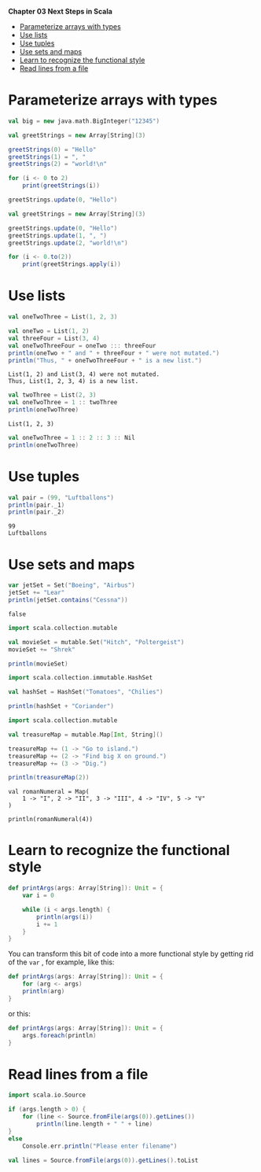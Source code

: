 **Chapter 03 Next Steps in Scala**


<!-- vim-markdown-toc GFM -->

* [Parameterize arrays with types](#parameterize-arrays-with-types)
* [Use lists](#use-lists)
* [Use tuples](#use-tuples)
* [Use sets and maps](#use-sets-and-maps)
* [Learn to recognize the functional style](#learn-to-recognize-the-functional-style)
* [Read lines from a file](#read-lines-from-a-file)

<!-- vim-markdown-toc -->

# Parameterize arrays with types
```scala
val big = new java.math.BigInteger("12345")
```

```scala
val greetStrings = new Array[String](3)

greetStrings(0) = "Hello"
greetStrings(1) = ", "
greetStrings(2) = "world!\n"

for (i <- 0 to 2)
    print(greetStrings(i))

greetStrings.update(0, "Hello")
```


```scala
val greetStrings = new Array[String](3)

greetStrings.update(0, "Hello")
greetStrings.update(1, ", ")
greetStrings.update(2, "world!\n")

for (i <- 0.to(2))
    print(greetStrings.apply(i))
```

# Use lists
```scala
val oneTwoThree = List(1, 2, 3)
```

```scala
val oneTwo = List(1, 2)
val threeFour = List(3, 4)
val oneTwoThreeFour = oneTwo ::: threeFour
println(oneTwo + " and " + threeFour + " were not mutated.")
println("Thus, " + oneTwoThreeFour + " is a new list.")
```
```
List(1, 2) and List(3, 4) were not mutated.
Thus, List(1, 2, 3, 4) is a new list.
```

```scala
val twoThree = List(2, 3)
val oneTwoThree = 1 :: twoThree
println(oneTwoThree)
```
```
List(1, 2, 3)
```



```scala
val oneTwoThree = 1 :: 2 :: 3 :: Nil
println(oneTwoThree)
```


# Use tuples
```scala
val pair = (99, "Luftballons")
println(pair._1)
println(pair._2)
```
```
99
Luftballons
```

# Use sets and maps
```scala
var jetSet = Set("Boeing", "Airbus")
jetSet += "Lear"
println(jetSet.contains("Cessna"))
```
```
false
```

```scala
import scala.collection.mutable

val movieSet = mutable.Set("Hitch", "Poltergeist")
movieSet += "Shrek"

println(movieSet)
```

```scala
import scala.collection.immutable.HashSet

val hashSet = HashSet("Tomatoes", "Chilies")

println(hashSet + "Coriander")
```

```scala
import scala.collection.mutable

val treasureMap = mutable.Map[Int, String]()

treasureMap += (1 -> "Go to island.")
treasureMap += (2 -> "Find big X on ground.")
treasureMap += (3 -> "Dig.")

println(treasureMap(2))
```
```scacla
val romanNumeral = Map(
    1 -> "I", 2 -> "II", 3 -> "III", 4 -> "IV", 5 -> "V"
)

println(romanNumeral(4))
```

# Learn to recognize the functional style
```scala
def printArgs(args: Array[String]): Unit = {
    var i = 0

    while (i < args.length) {
        println(args(i))
        i += 1
    }
}
```

You can transform this bit of code into a more functional style by getting rid of the `var` , for example, like this:
```scala
def printArgs(args: Array[String]): Unit = {
    for (arg <- args)
    println(arg)
}
```

or this:

```scala
def printArgs(args: Array[String]): Unit = {
    args.foreach(println)
}
```

# Read lines from a file
```scala
import scala.io.Source

if (args.length > 0) {
    for (line <- Source.fromFile(args(0)).getLines())
        println(line.length + " " + line)
}
else
    Console.err.println("Please enter filename")
```



```scala
val lines = Source.fromFile(args(0)).getLines().toList
```
